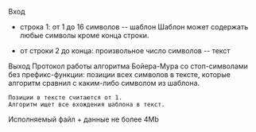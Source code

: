 Вход
- строка 1:
	от 1 до 16 символов -- шаблон
	Шаблон может содержать любые символы кроме конца строки.

- от строки 2 до конца:
	произвольное число символов -- текст

Выход
	Протокол работы алгоритма Бойера-Мура со стоп-символами без префикс-функции:
	позиции всех символов в тексте, которые алгоритм сравнил с каким-либо символом из шаблона.

	Позиции в тексте считаются от 1.
	Алгоритм ищет все вхождения шаблона в текст.

Исполняемый файл + данные не более 4Mb
